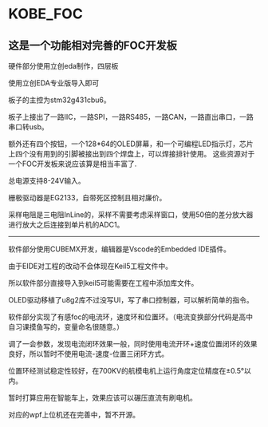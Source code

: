# KOBE_FOC

## 这是一个功能相对完善的FOC开发板

硬件部分使用立创eda制作，四层板

使用立创EDA专业版导入即可

板子的主控为stm32g431cbu6。

板子上接出了一路IIC，一路SPI，一路RS485，一路CAN，一路直出串口，一路串口转usb。

额外还有四个按钮，一个128*64的OLED屏幕，和一个可编程LED指示灯，芯片上四个没有用到的引脚被接出到四个焊盘上，可以焊接排针使用。
这些资源对于一个FOC开发板来说应该算是相当丰富了.

总电源支持8-24V输入。

栅极驱动器是EG2133，自带死区控制且相对廉价。

采样电阻是三电阻InLine的，采样不需要考虑采样窗口，使用50倍的差分放大器进行放大之后连接到单片机的ADC1。

***************************************************************

软件部分使用CUBEMX开发，编辑器是Vscode的Embedded IDE插件。

由于EIDE对工程的改动不会体现在Keil5工程文件中。

所以软件部分直接导入到keil5可能需要在工程中添加库文件。

OLED驱动移植了u8g2库不过没写UI，写了串口控制器，可以解析简单的指令。

软件部分实现了有感foc的电流环，速度环和位置环。（电流变换部分代码是高中自习课摸鱼写的，变量命名很随意。）

调了一会参数，发现电流闭环效果一般，同时使用电流开环+速度位置闭环的效果良好，所以暂时不使用电流-速度-位置三闭环方式。

位置环经测试稳定性较好，在700KV的航模电机上运行角度定位精度在±0.5°以内。

暂时打算应用在智能车上，效果应该可以碾压直流有刷电机。

对应的wpf上位机还在完善中，暂不开源。
